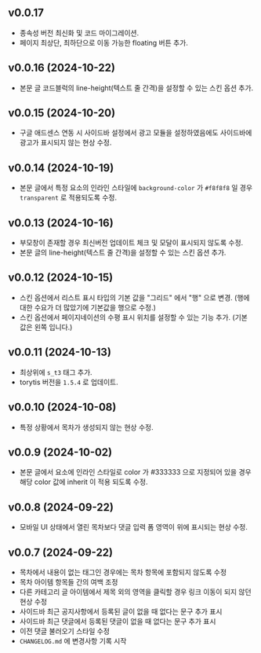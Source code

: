 ## v0.0.17

- 종속성 버전 최신화 및 코드 마이그레이션.
- 페이지 최상단, 최하단으로 이동 가능한 floating 버튼 추가.

## v0.0.16 (2024-10-22)

- 본문 글 코드블럭의 line-height(텍스트 줄 간격)을 설정할 수 있는 스킨 옵션 추가.

## v0.0.15 (2024-10-20)

- 구글 애드센스 연동 시 사이드바 설정에서 광고 모듈을 설정하였음에도 사이드바에 광고가 표시되지 않는 현상 수정.

## v0.0.14 (2024-10-19)

- 본문 글에서 특정 요소의 인라인 스타일에 `background-color` 가 `#f8f8f8` 일 경우 `transparent` 로 적용되도록 수정.

## v0.0.13 (2024-10-16)

- 부모창이 존재할 경우 최신버전 업데이트 체크 및 모달이 표시되지 않도록 수정.
- 본문 글의 line-height(텍스트 줄 간격)을 설정할 수 있는 스킨 옵션 추가.

## v0.0.12 (2024-10-15)

- 스킨 옵션에서 리스트 표시 타입의 기본 값을 "그리드" 에서 "행" 으로 변경. (행에 대한 수요가 더 많았기에 기본값을 행으로 수정.)
- 스킨 옵션에서 페이지네이션의 수평 표시 위치를 설정할 수 있는 기능 추가. (기본 값은 왼쪽 입니다.)

## v0.0.11 (2024-10-13)

- 최상위에 `s_t3` 태그 추가.
- torytis 버전을 `1.5.4` 로 업데이트.

## v0.0.10 (2024-10-08)

- 특정 상황에서 목차가 생성되지 않는 현상 수정.

## v0.0.9 (2024-10-02)

- 본문 글에서 요소에 인라인 스타일로 color 가 #333333 으로 지정되어 있을 경우 해당 color 값에 inherit 이 적용 되도록 수정.

## v0.0.8 (2024-09-22)

- 모바일 UI 상태에서 열린 목차보다 댓글 입력 폼 영역이 위에 표시되는 현상 수정.

## v0.0.7 (2024-09-22)

- 목차에서 내용이 없는 태그인 경우에는 목차 항목에 포함되지 않도록 수정
- 목차 아이템 항목들 간의 여백 조정
- 다른 카테고리 글 아이템에서 제목 외의 영역을 클릭할 경우 링크 이동이 되지 않던 현상 수정
- 사이드바 최근 공지사항에서 등록된 글이 없을 때 없다는 문구 추가 표시
- 사이드바 최근 댓글에서 등록된 댓글이 없을 때 없다는 문구 추가 표시
- 이전 댓글 불러오기 스타일 수정
- `CHANGELOG.md` 에 변경사항 기록 시작
